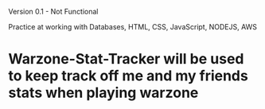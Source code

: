 Version 0.1 - Not Functional

Practice at working with Databases, HTML, CSS, JavaScript, NODEJS, AWS 


# Warzone-Stat-Tracker will be used to keep track off me and my friends stats when playing warzone
